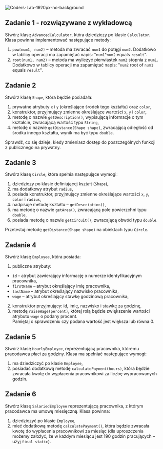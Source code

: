 ![Coders-Lab-1920px-no-background](https://user-images.githubusercontent.com/152855/73064373-5ed69780-3ea1-11ea-8a71-3d370a5e7dd8.png)


## Zadanie 1 - rozwiązywane z wykładowcą

Stwórz klasę ```AdvancedCalculator```, która dziedziczy po klasie ```Calculator```.
Klasa powinna implementować następujące metody:

1. ```pow(num1, num2)``` &ndash; metoda ma zwracać ```num1``` do potęgi ```num2```. 
Dodatkowo w tablicy operacji ma zapamiętać napis: "```num1```^```num2``` equals ```result```".
2. ```root(num1, num2)``` &ndash; metoda ma wyliczyć pierwiastek ```num2``` stopnia z ```num1```. 
Dodatkowo w tablicy operacji ma zapamiętać napis: "```num2``` root of ```num1``` equals ```result```".  

## Zadanie 2

Stwórz klasę `Shape`, która będzie posiadała:

1. prywatne atrybuty `x` i `y` (określające środek tego kształtu) oraz `color`,
2. konstruktor, przyjmujący zmienne określające wartości `x`, `y` i `color`, 
3. metodę o nazwie `getDescription()`, wypisującą informacje o tym kształcie, zwracającą wartość typu `String`,
4. metodę o nazwie `getDistance(Shape shape)`, zwracającą odległość od środka innego kształtu, wynik ma być typu `double`.

Sprawdź, co się dzieje, kiedy zmieniasz dostęp do poszczególnych funkcji z publicznego na prywatny.  

## Zadanie 3

Stwórz klasę `Circle`, która spełnia następujące wymogi:

1. dziedziczy po klasie definiującej kształt (`Shape`),
2. ma dodatkowy atrybut `radius`,
3. posiada konstruktor, przyjmujący zmienne określające wartości `x`, `y`, `color` i `radius`,
4. nadpisuje metodę kształtu – `getDescription()`,
5. ma metodę o nazwie `getArea()`, zwracającą pole powierzchni typu `double`,
6. posiada metodę o nazwie `getCircuit()`, zwracającą obwód typu `double`.

Przetestuj metodę `getDistance(Shape shape)` na obiektach typu `Circle`.

## Zadanie 4

Stwórz klasę `Employee`, która posiada:

1. publiczne atrybuty:
 * `id` – atrybut zawierający informację o numerze identyfikacyjnym pracownika,
 * `firstName` – atrybut określający imię pracownika,
 * `lastName` – atrybut określający nazwisko pracownika,
 * `wage` – atrybut określający stawkę godzinową pracownika,
2. konstruktor przyjmujący: id, imię, nazwisko i stawkę za godzinę,
3. metodę `raiseWage(percent)`, której rolą będzie zwiększenie wartości atrybutu `wage` o podany procent.  
Pamiętaj o sprawdzeniu czy podana wartość jest większa lub równa 0.

## Zadanie 5

Stwórz klasę `HourlyEmployee`, reprezentującą pracownika, któremu pracodawca płaci za godziny.
Klasa ma spełniać następujące wymogi:

1. ma dziedziczyć po klasie `Employee`,
2. posiadać dodatkową metodę `calculatePayment(hours)`, która będzie zwracała kwotę do wypłacenia pracownikowi za liczbę wypracowanych godzin. 

## Zadanie 6

Stwórz klasę `SalariedEmployee` reprezentującą pracownika, z którym pracodawca ma umowę miesięczną.
Klasa powinna:

1. dziedziczyć po klasie `Employee`,
2. mieć dodatkową metodę `calculatePayment()`, która będzie zwracała kwotę do wypłacenia pracownikowi za miesiąc
 (dla uproszczenia możemy założyć, że w każdym miesiącu jest 190 godzin pracujących – użyj `final static`). 
